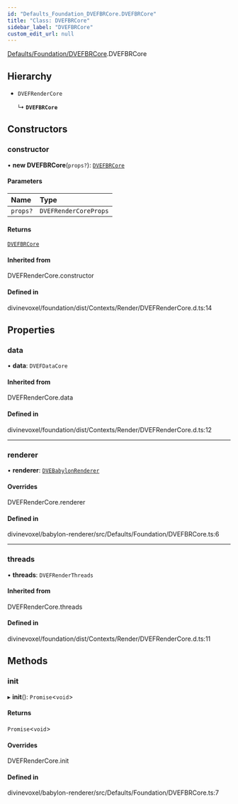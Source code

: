 ```yaml
---
id: "Defaults_Foundation_DVEFBRCore.DVEFBRCore"
title: "Class: DVEFBRCore"
sidebar_label: "DVEFBRCore"
custom_edit_url: null
---
```


[Defaults/Foundation/DVEFBRCore](../modules/Defaults_Foundation_DVEFBRCore.md).DVEFBRCore

## Hierarchy

- `DVEFRenderCore`

  ↳ **`DVEFBRCore`**

## Constructors

### constructor

• **new DVEFBRCore**(`props?`): [`DVEFBRCore`](Defaults_Foundation_DVEFBRCore.DVEFBRCore.md)

#### Parameters

| Name | Type |
| :------ | :------ |
| `props?` | `DVEFRenderCoreProps` |

#### Returns

[`DVEFBRCore`](Defaults_Foundation_DVEFBRCore.DVEFBRCore.md)

#### Inherited from

DVEFRenderCore.constructor

#### Defined in

divinevoxel/foundation/dist/Contexts/Render/DVEFRenderCore.d.ts:14

## Properties

### data

• **data**: `DVEFDataCore`

#### Inherited from

DVEFRenderCore.data

#### Defined in

divinevoxel/foundation/dist/Contexts/Render/DVEFRenderCore.d.ts:12

___

### renderer

• **renderer**: [`DVEBabylonRenderer`](DVEBabylonRenderer.DVEBabylonRenderer.md)

#### Overrides

DVEFRenderCore.renderer

#### Defined in

divinevoxel/babylon-renderer/src/Defaults/Foundation/DVEFBRCore.ts:6

___

### threads

• **threads**: `DVEFRenderThreads`

#### Inherited from

DVEFRenderCore.threads

#### Defined in

divinevoxel/foundation/dist/Contexts/Render/DVEFRenderCore.d.ts:11

## Methods

### init

▸ **init**(): `Promise`\<`void`\>

#### Returns

`Promise`\<`void`\>

#### Overrides

DVEFRenderCore.init

#### Defined in

divinevoxel/babylon-renderer/src/Defaults/Foundation/DVEFBRCore.ts:7
